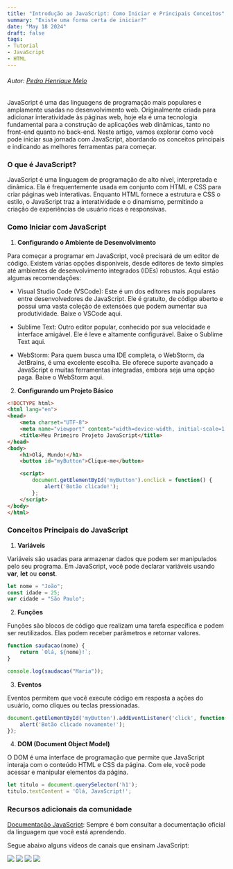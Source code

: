 ```yaml
---
title: "Introdução ao JavaScript: Como Iniciar e Principais Conceitos"
summary: "Existe uma forma certa de iniciar?"
date: "May 18 2024"
draft: false
tags:
- Tutorial
- JavaScript
- HTML
---
```

###### Autor: *[Pedro Henrique Melo](https://www.linkedin.com/in/pedro-henrique-melo-da-silva-a7a700231)*
JavaScript é uma das linguagens de programação mais populares e amplamente usadas no desenvolvimento web. Originalmente criada para adicionar interatividade às páginas web, hoje ela é uma tecnologia fundamental para a construção de aplicações web dinâmicas, tanto no front-end quanto no back-end. Neste artigo, vamos explorar como você pode iniciar sua jornada com JavaScript, abordando os conceitos principais e indicando as melhores ferramentas para começar.

### O que é JavaScript?
JavaScript é uma linguagem de programação de alto nível, interpretada e dinâmica. Ela é frequentemente usada em conjunto com HTML e CSS para criar páginas web interativas. Enquanto HTML fornece a estrutura e CSS o estilo, o JavaScript traz a interatividade e o dinamismo, permitindo a criação de experiências de usuário ricas e responsivas.

### Como Iniciar com JavaScript

1. **Configurando o Ambiente de Desenvolvimento**

Para começar a programar em JavaScript, você precisará de um editor de código. Existem várias opções disponíveis, desde editores de texto simples até ambientes de desenvolvimento integrados (IDEs) robustos. Aqui estão algumas recomendações:

   - Visual Studio Code (VSCode): Este é um dos editores mais populares entre desenvolvedores de JavaScript. Ele é gratuito, de código aberto e possui uma vasta coleção de extensões que podem aumentar sua produtividade. Baixe o VSCode aqui.

   - Sublime Text: Outro editor popular, conhecido por sua velocidade e interface amigável. Ele é leve e altamente configurável. Baixe o Sublime Text aqui.

   - WebStorm: Para quem busca uma IDE completa, o WebStorm, da JetBrains, é uma excelente escolha. Ele oferece suporte avançado a JavaScript e muitas ferramentas integradas, embora seja uma opção paga. Baixe o WebStorm aqui.

2. **Configurando um Projeto Básico**
```html
<!DOCTYPE html>
<html lang="en">
<head>
    <meta charset="UTF-8">
    <meta name="viewport" content="width=device-width, initial-scale=1.0">
    <title>Meu Primeiro Projeto JavaScript</title>
</head>
<body>
    <h1>Olá, Mundo!</h1>
    <button id="myButton">Clique-me</button>

    <script>
        document.getElementById('myButton').onclick = function() {
            alert('Botão clicado!');
        };
    </script>
</body>
</html>
```

### Conceitos Principais do JavaScript
1. **Variáveis**

Variáveis são usadas para armazenar dados que podem ser manipulados pelo seu programa. Em JavaScript, você pode declarar variáveis usando **var**, **let** ou **const**.
```js
let nome = "João";
const idade = 25;
var cidade = "São Paulo";
```

2. **Funções**

Funções são blocos de código que realizam uma tarefa específica e podem ser reutilizados. Elas podem receber parâmetros e retornar valores.
```js
function saudacao(nome) {
    return `Olá, ${nome}!`;
}

console.log(saudacao("Maria"));
```

3. **Eventos**

Eventos permitem que você execute código em resposta a ações do usuário, como cliques ou teclas pressionadas.
```js
document.getElementById('myButton').addEventListener('click', function() {
    alert('Botão clicado novamente!');
});
```

4. **DOM (Document Object Model)**

O DOM é uma interface de programação que permite que JavaScript interaja com o conteúdo HTML e CSS da página. Com ele, você pode acessar e manipular elementos da página.
```js
let titulo = document.querySelector('h1');
titulo.textContent = 'Olá, JavaScript!';
```

### Recursos adicionais da comunidade
[Documentação JavaScript](https://developer.mozilla.org/pt-BR/docs/Web/JavaScript): Sempre é bom consultar a documentação oficial da linguagem que você está aprendendo.

Segue abaixo alguns vídeos de canais que ensinam JavaScript:

[![](https://markdown-videos-api.jorgenkh.no/youtube/BXqUH86F-kA?si=4FW7hPmQi0w-a5gP)](https://youtu.be/BXqUH86F-kA?si=4FW7hPmQi0w-a5gP)
[![](https://markdown-videos-api.jorgenkh.no/youtube/vEwPnjqWQ-g?si=mZC_iSeSDYWkfK31)](https://youtu.be/vEwPnjqWQ-g?si=mZC_iSeSDYWkfK31)
[![](https://markdown-videos-api.jorgenkh.no/youtube/TkD0QMyBa28?si=e3hq2xXljUD8S1Q6)](https://youtu.be/TkD0QMyBa28?si=e3hq2xXljUD8S1Q6)
[![](https://markdown-videos-api.jorgenkh.no/youtube/QnLSBuykGxI?si=eKFax-wsdGY1Gbet)](https://youtu.be/QnLSBuykGxI?si=eKFax-wsdGY1Gbet)